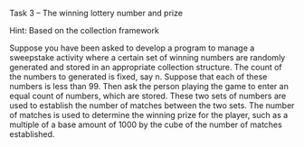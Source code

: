 Task 3 – The winning lottery number and prize 

Hint: Based on the collection framework 

Suppose you have been asked to develop a program to manage a sweepstake activity where a certain set of winning numbers are randomly generated and stored in an appropriate collection structure. The count of the numbers to generated is fixed, say n. Suppose that each of these numbers is less than 99. Then ask the person playing the game to enter an equal count of numbers, which are stored. These two sets of numbers are used to establish the number of matches between the two sets. The number of matches is used to determine the winning prize for the player, such as a multiple of a base amount of 1000 by the cube of the number of matches established. 

